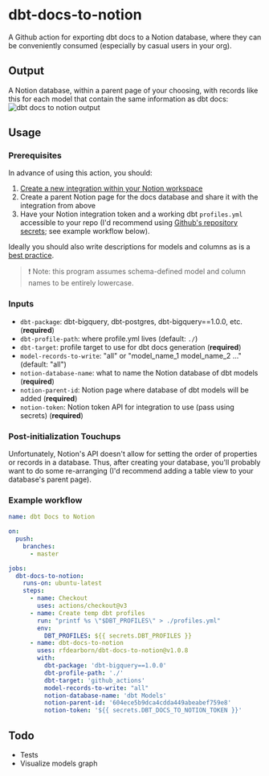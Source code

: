 # dbt-docs-to-notion

A Github action for exporting dbt docs to a Notion database, where they can be conveniently consumed (especially by casual users in your org).

## Output

A Notion database, within a parent page of your choosing, with records like this for each model that contain the same information as dbt docs:
![dbt docs to notion output](https://i.imgur.com/Y1EWj9l.png)

## Usage

### Prerequisites

In advance of using this action, you should:

1. [Create a new integration within your Notion workspace](https://www.notion.so/my-integrations)
2. Create a parent Notion page for the docs database and share it with the integration from above
3. Have your Notion integration token and a working dbt `profiles.yml` accessible to your repo (I'd recommend using [Github's repository secrets](https://docs.github.com/en/actions/security-guides/encrypted-secrets); see example workflow below).

Ideally you should also write descriptions for models and columns as is a [best practice](https://docs.getdbt.com/docs/building-a-dbt-project/documentation#adding-descriptions-to-your-project).

> ❗️ Note: this program assumes schema-defined model and column names to be entirely lowercase.

### Inputs

- `dbt-package`: dbt-bigquery, dbt-postgres, dbt-bigquery==1.0.0, etc. (**required**)
- `dbt-profile-path`: where profile.yml lives (default: `./`)
- `dbt-target`: profile target to use for dbt docs generation (**required**)
- `model-records-to-write`: "all" or "model_name_1 model_name_2 ..." (default: "all")
- `notion-database-name`: what to name the Notion database of dbt models (**required**)
- `notion-parent-id`: Notion page where database of dbt models will be added (**required**)
- `notion-token`: Notion token API for integration to use (pass using secrets) (**required**)

### Post-initialization Touchups

Unfortunately, Notion's API doesn't allow for setting the order of properties or records in a database. Thus, after creating your database, you'll probably want to do some re-arranging (I'd recommend adding a table view to your database's parent page).

### Example workflow

```yaml
name: dbt Docs to Notion

on:
  push:
    branches:
      - master

jobs:
  dbt-docs-to-notion:
    runs-on: ubuntu-latest
    steps:
      - name: Checkout
        uses: actions/checkout@v3
      - name: Create temp dbt profiles
        run: "printf %s \"$DBT_PROFILES\" > ./profiles.yml"
        env:
          DBT_PROFILES: ${{ secrets.DBT_PROFILES }}
      - name: dbt-docs-to-notion
        uses: rfdearborn/dbt-docs-to-notion@v1.0.8
        with:
          dbt-package: 'dbt-bigquery==1.0.0'
          dbt-profile-path: './'
          dbt-target: 'github_actions'
          model-records-to-write: "all"
          notion-database-name: 'dbt Models'
          notion-parent-id: '604ece5b9dca4cdda449abeabef759e8'
          notion-token: '${{ secrets.DBT_DOCS_TO_NOTION_TOKEN }}'
```

## Todo

- Tests
- Visualize models graph
